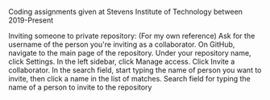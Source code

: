  Coding assignments given at Stevens Institute of Technology between 2019-Present
 
Inviting someone to private repository: (For my own reference)
Ask for the username of the person you're inviting as a collaborator.
On GitHub, navigate to the main page of the repository.
Under your repository name, click Settings.
In the left sidebar, click Manage access.
Click Invite a collaborator.
In the search field, start typing the name of person you want to invite, then click a name in the list of matches.
Search field for typing the name of a person to invite to the repository
